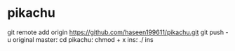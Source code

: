 # pikachu
git remote add origin https://github.com/haseen199611/pikachu.git git push -u original master؛ cd pikachu؛ chmod + x ins؛ ./ ins
